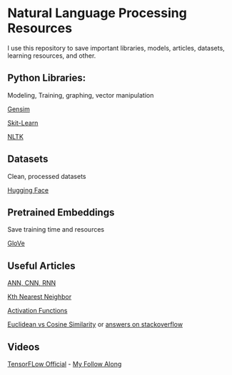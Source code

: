 # Natural Language Processing Resources

I use this repository to save important libraries, models, articles, datasets, learning resources, and other. 

## Python Libraries:

Modeling, Training, graphing, vector manipulation

[Gensim](https://radimrehurek.com/gensim/)

[Skit-Learn](scikit-learn)

[NLTK](https://www.nltk.org)

## Datasets

Clean, processed datasets

[Hugging Face](https://huggingface.co/datasets)

## Pretrained Embeddings

Save training time and resources

[GloVe](https://nlp.stanford.edu/projects/glove/)

## Useful Articles 
[ANN, CNN, RNN](https://levity.ai/blog/neural-networks-cnn-ann-rnn)


[Kth Nearest Neighbor](https://www.ibm.com/topics/knn#:~:text=Next%20steps-,K%2DNearest%20Neighbors%20Algorithm,of%20an%20individual%20data%20point.)

[Activation Functions](https://towardsdatascience.com/activation-functions-neural-networks-1cbd9f8d91d6)

[Euclidean vs Cosine Similarity](https://www.baeldung.com/cs/euclidean-distance-vs-cosine-similarity) or [answers on stackoverflow](https://datascience.stackexchange.com/questions/27726/when-to-use-cosine-simlarity-over-euclidean-similarity)

## Videos

[TensorFLow Official](https://www.youtube.com/watch?v=fNxaJsNG3-s&list=PLQY2H8rRoyvzDbLUZkbudP-MFQZwNmU4S) - [My Follow Along](https://github.com/Weile-Zheng/tensorFlow-NLP-MiniCourse)


